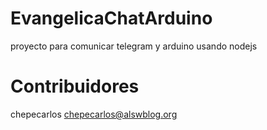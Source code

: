 # EvangelicaChatArduino

proyecto para comunicar telegram y arduino usando nodejs

# Contribuidores

chepecarlos chepecarlos@alswblog.org
